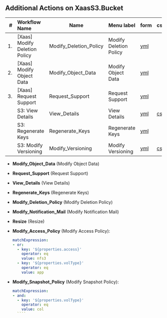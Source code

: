 ## Additional Actions on XaasS3.Bucket

|   # | Workflow  Name                  | Name                     | Menu label                 | form                                | css                             |     |     |
|----:|:--------------------------------|--------------------------|----------------------------|-------------------------------------|---------------------------------|-----|-----|
|  1. | [Xaas] Modify Deletion Policy   | Modify_Deletion_Policy   | Modify Deletion Policy     | [yml](Modify_Deletion_Policy.yml)   |
|  2. | [Xaas] Modify Object Data       | Modify_Object_Data       | Modify Object Data         | [yml](Modify_Object_Data.yml)       |
|  3. | [Xaas] Request Support          | Request_Support          | Request Support            | [yml](Request_Support.yml)          | 
|     | S3: View Details                | View_Details             | View Details               | [yml](View_Details.yml)             | [css](View_Details.css)         |
|     | S3: Regenerate Keys             | Regenerate_Keys          | Regenerate Keys            | [yml](Regenerate_Keys.yml)          |
|     | S3: Modify Versioning           | Modify_Versioning        | Modify Versioning          | [yml]()                             | [css](Cluster_View_Details.css) |     |     |

* **Modify_Object_Data** (Modify Object Data)
* **Request_Support** (Request Support)
* **View_Details** (View Details)
* **Regenerate_Keys** (Regenerate Keys)

* **Modify_Deletion_Policy** (Modify Deletion Policy)
* **Modify_Notification_Mail** (Modify Notification Mail)

* **Resize** (Resize)
* **Modify_Access_Policy** (Modify Access Policy):
    ````yaml
  matchExpression:
  - or:
      - key: '${properties.access}'
        operator: eq
        value: nfs3
      - key: '${properties.volType}'
        operator: eq
        value: app
    ````
* **Modify_Snapshot_Policy** (Modify Snapshot Policy):
    ````yaml
  matchExpression:
  - and:
      - key: '${properties.volType}'
        operator: eq
        value: col
      ````
